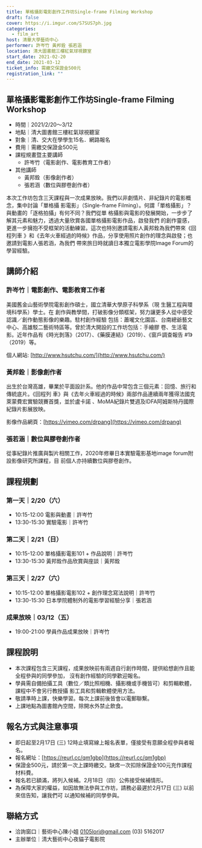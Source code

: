 ```yaml
---
title: 單格攝影電影創作工作坊Single-frame Filming Workshop
draft: false
cover: https://i.imgur.com/S7SUS7ph.jpg
categories:
  - film_art
host: 清華大學藝術中心
performer: 許岑竹 黃邦銓 張若涵
location: 清大圖書館三樓紅氣球視聽室
start_date: 2021-02-20
end_date: 2021-03-12
ticket_info: 需繳交保證金500元
registration_link: ""
---
```

## 單格攝影電影創作工作坊Single-frame Filming Workshop

- 時間｜2021/2/20～3/12
- 地點｜清大圖書館三樓紅氣球視聽室
- 對象｜清、交大在學學生15名．網路報名
- 費用｜需繳交保證金500元
- 課程規畫暨主要講師
  - 許岑竹（電影創作、電影教育工作者）
- 其他講師
  - 黃邦銓（影像創作者）
  - 張若涵（數位與膠卷創作者）

本次工作坊包含三天課程與一次成果放映。我們以非劇情片、非紀錄片的電影概念，集中討論「單格攝
影電影」（Single-frame Filming）。何謂「單格攝影」？與動畫的「逐格拍攝」有何不同？我們從單
格攝影與電影的發展開始，一步步了解其元素和魅力，透過大量欣賞各國單格攝影電影作品，啟發我們
的創作靈感，更進一步擁抱不受框架的活動練習。這次也特別邀請電影人黃邦銓為我們帶來《回程列車
》和《去年火車經過的時候》作品，分享使用照片創作的理念與啟發；也邀請到電影人張若涵，為我們
帶來旅日時就讀日本獨立電影學院Image Forum的學習經驗。

## 講師介紹

### 許岑竹｜電影創作、電影教育工作者

美國舊金山藝術學院電影創作碩士，國立清華大學原子科學系（現 生醫工程與環境科學系）學士。在
創作與教學間，打破影像分類框架，努力讓更多人從中感受認識／創作動態影像的樂趣。駐村創作經驗
包括：蕭壠文化園區、台南總爺藝文中心、高雄駁二藝術特區等。曾於清大開設的工作坊包括：手繪膠
卷、生活電影。近年作品有《時光剝落》（2017）、《藥膜連結》（2019）、《窗戶調查報告
#1》（2019）等。

個人網站: [http://www.hsutchu.com/](http://www.hsutchu.com/)

### 黃邦銓｜影像創作者

出生於台灣高雄，畢業於平面設計系。他的作品中常包含三個元素：回憶、旅行和傳統底片。《回程列
車》與《去年火車經過的時候》兩部作品連續兩年獲得法國克萊蒙費宏實驗競賽首獎，並於盧卡諾
、MoMA紀錄片雙週及IDFA阿姆斯特丹國際紀錄片影展放映。

影像作品網頁：[https://vimeo.com/drpang](https://vimeo.com/drpang)

### 張若涵｜數位與膠卷創作者

從事紀錄片推廣與製片相關工作，2020年修畢日本實驗電影基地image forum附設影像研究所課程，目
前個人亦持續數位與膠卷創作。

## 課程規劃

### 第一天｜2/20（六）

- 10:15-12:00 電影與動畫｜許岑竹
- 13:30-15:30 實驗電影｜許岑竹

### 第二天｜2/21（日）

- 10:15-12:00 單格攝影電影101 + 作品說明｜許岑竹
- 13:30-15:30 黃邦銓作品欣賞與座談｜黃邦銓

### 第三天｜2/27（六）

- 10:15-12:00 單格攝影電影102 + 創作理念寫法說明｜許岑竹
- 13:30-15:30 日本學院體制外的電影學習經驗分享｜張若涵

### 成果放映｜03/12（五）

- 19:00-21:00 學員作品成果放映｜許岑竹

## 課程說明

* 本次課程包含三天課程，成果放映前有兩週自行創作時間，提供給想創作且能全程參與的同學參加，
沒有創作經驗的同學歡迎報名。
* 學員需自備拍攝工具（數位／類比照相機、攝影機或手機皆可）和剪輯軟體，課程中不會另行教授攝
影工具和剪輯軟體使用方法。
* 敬請準時上課，快樂學習。每次上課前後皆會以電郵聯繫。
* 上課地點為圖書館內空間，除開水外禁止飲食。

## 報名方式與注意事項

* 即日起至2月17日 (三) 12時止填寫線上報名表單，僅接受有意願全程參與者報名。
* 報名網址：[https://reurl.cc/qm1gbp](https://reurl.cc/qm1gbp)
* 保證金500元，請於第一次上課時繳交。缺席一次扣除保證金100元充作課程材料費。
* 報名若已額滿，將列入候補。2月18日（四）公佈接受候補情形。
* 為保障大家的權益，如因故無法參與工作坊，請務必最遲於2月17日 (三) 以前來信告知，讓我們可
以通知候補的同學參與。

## 聯絡方式

- 洽詢窗口｜藝術中心陳小姐 0105lori@gmail.com (03) 5162017
- 主辦單位｜清大藝術中心夜貓子電影院
